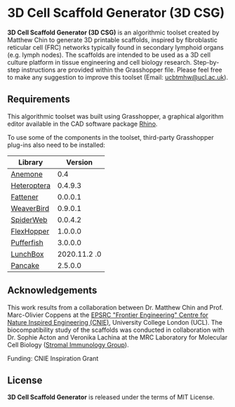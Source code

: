 # 3D Cell Scaffold Generator (3D CSG)

**3D Cell Scaffold Generator (3D CSG)** is an algorithmic toolset created by Matthew Chin to generate 3D printable scaffolds, inspired by fibroblastic reticular cell (FRC) networks typically found in secondary lymphoid organs (e.g. lymph nodes). The scaffolds are intended to be used as a 3D cell culture platform in tissue engineering and cell biology research. Step-by-step instructions are provided within the Grasshopper file. Please feel free to make any suggestion to improve this toolset (Email: ucbtmhw@ucl.ac.uk).

## Requirements

This algorithmic toolset was built using Grasshopper, a graphical algorithm editor available in the CAD software package [Rhino](https://www.rhino3d.com/).

To use some of the components in the toolset, third-party Grasshopper plug-ins also need to be installed:


Library                                                                            | Version         
|----------------------------------------------------------------------------------|------------------|
[Anemone](https://www.food4rhino.com/en/app/anemone)                               | 0.4
[Heteroptera](https://www.food4rhino.com/en/app/heteroptera)                       | 0.4.9.3   
[Fattener](https://discourse.mcneel.com/t/skeleton-fattener-mesh-cage-morph/74766) | 0.0.0.1     
[WeaverBird](https://www.giuliopiacentino.com/weaverbird/)                         | 0.9.0.1
[SpiderWeb](https://www.food4rhino.com/en/app/spiderweb)                           | 0.0.4.2   
[FlexHopper](https://www.food4rhino.com/en/app/flexhopper)                         | 1.0.0.0     
[Pufferfish](https://www.food4rhino.com/en/app/pufferfish)                         | 3.0.0.0   
[LunchBox](https://www.food4rhino.com/en/app/lunchbox)                             | 2020.11.2 .0
[Pancake](https://www.food4rhino.com/en/app/pancake)                               | 2.5.0.0



## Acknowledgements

This work results from a collaboration between Dr. Matthew Chin and Prof. Marc-Olivier Coppens at the [EPSRC "Frontier Engineering" Centre for Nature Inspired Engineering (CNIE)](https://www.ucl.ac.uk/nature-inspired-engineering/ucl-centre-nature-inspired-engineering), University College London (UCL). The biocompatibility study of the scaffolds was conducted in collaboration with Dr. Sophie Acton and Veronika Lachina at the MRC Laboratory for Molecular Cell Biology ([Stromal Immunology Group](https://www.actonlab.co.uk/)).

Funding: CNIE Inspiration Grant

## License

**3D Cell Scaffold Generator** is released under the terms of MIT License.
